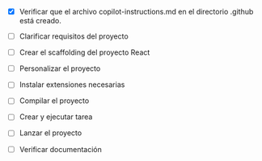 <!-- Use this file to provide workspace-specific custom instructions to Copilot. For more details, visit https://code.visualstudio.com/docs/copilot/copilot-customization#_use-a-githubcopilotinstructionsmd-file -->
- [x] Verificar que el archivo copilot-instructions.md en el directorio .github está creado.

- [ ] Clarificar requisitos del proyecto
- [ ] Crear el scaffolding del proyecto React
- [ ] Personalizar el proyecto
- [ ] Instalar extensiones necesarias
- [ ] Compilar el proyecto
- [ ] Crear y ejecutar tarea
- [ ] Lanzar el proyecto
- [ ] Verificar documentación

<!--
## Execution Guidelines
PROGRESS TRACKING:
- Si hay herramientas para gestionar la lista de tareas, úsalas para marcar el progreso.
- Marca cada paso como completado y añade un resumen.
- Lee el estado actual antes de cada nuevo paso.

COMUNICACIÓN:
- Explicaciones concisas.
- Si se omite un paso, indícalo brevemente.
- No expliques la estructura salvo que se solicite.

DESARROLLO:
- Usa '.' como directorio de trabajo salvo que el usuario indique lo contrario.
- No crees carpetas nuevas salvo que se solicite.
- Instala solo extensiones indicadas.
- Si no hay detalles, asume un proyecto "Hello World".

TAREA COMPLETA:
- Proyecto creado y compilado sin errores
- Archivo copilot-instructions.md existe
- README.md actualizado
- Instrucciones claras para lanzar/debug
-->
